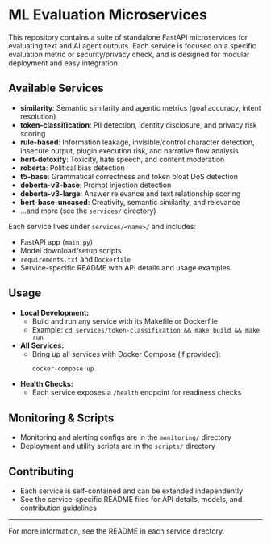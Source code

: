 # ML Evaluation Microservices

This repository contains a suite of standalone FastAPI microservices for evaluating text and AI agent outputs. Each service is focused on a specific evaluation metric or security/privacy check, and is designed for modular deployment and easy integration.

## Available Services

- **similarity**: Semantic similarity and agentic metrics (goal accuracy, intent resolution)
- **token-classification**: PII detection, identity disclosure, and privacy risk scoring
- **rule-based**: Information leakage, invisible/control character detection, insecure output, plugin execution risk, and narrative flow analysis
- **bert-detoxify**: Toxicity, hate speech, and content moderation
- **roberta**: Political bias detection
- **t5-base**: Grammatical correctness and token bloat DoS detection
- **deberta-v3-base**: Prompt injection detection
- **deberta-v3-large**: Answer relevance and text relationship scoring
- **bert-base-uncased**: Creativity, semantic similarity, and relevance
- ...and more (see the `services/` directory)

Each service lives under `services/<name>/` and includes:
- FastAPI app (`main.py`)
- Model download/setup scripts
- `requirements.txt` and `Dockerfile`
- Service-specific README with API details and usage examples

## Usage

- **Local Development:**
  - Build and run any service with its Makefile or Dockerfile
  - Example: `cd services/token-classification && make build && make run`
- **All Services:**
  - Bring up all services with Docker Compose (if provided):
    ```bash
    docker-compose up
    ```
- **Health Checks:**
  - Each service exposes a `/health` endpoint for readiness checks

## Monitoring & Scripts
- Monitoring and alerting configs are in the `monitoring/` directory
- Deployment and utility scripts are in the `scripts/` directory

## Contributing
- Each service is self-contained and can be extended independently
- See the service-specific README files for API details, models, and contribution guidelines

---
For more information, see the README in each service directory.